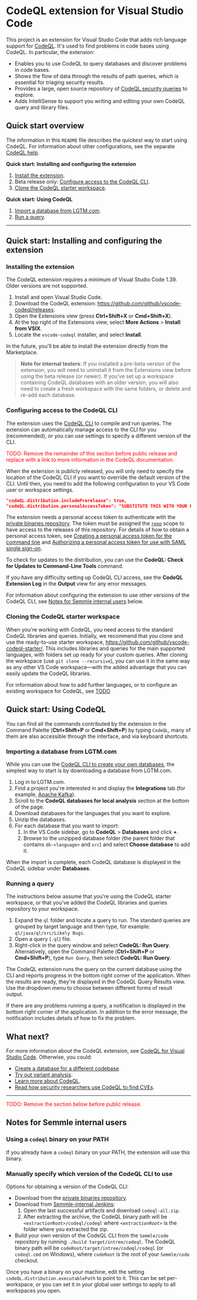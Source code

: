 # CodeQL extension for Visual Studio Code

This project is an extension for Visual Studio Code that adds rich language support for [CodeQL](https://help.semmle.com/codeql). It's used to find problems in code bases using CodeQL. In particular, the extension:

* Enables you to use CodeQL to query databases and discover problems in code bases.
* Shows the flow of data through the results of path queries, which is essential for triaging security results.
* Provides a large, open source repository of [CodeQL security queries](https://github.com/Semmle/ql) to explore.
* Adds IntelliSense to support you writing and editing your own CodeQL query and library files.

## Quick start overview

The information in this `README` file describes the quickest way to start using CodeQL.
For information about other configurations, see the separate [CodeQL help](https://help.semmle.com/codeql/codeql-for-vscode.html).

**Quick start: Installing and configuring the extension**

1. [Install the extension](#installing-the-extension).
1. Beta release only: [Configure access to the CodeQL CLI](#configuring-access-to-the-codeql-cli).
1. [Clone the CodeQL starter workspace](#cloning-the-codeql-starter-workspace).

**Quick start: Using CodeQL**

1. [Import a database from LGTM.com](#importing-a-database-from-lgtm.com).
1. [Run a query](#running-a-query).

-----

## Quick start: Installing and configuring the extension

### Installing the extension

The CodeQL extension requires a minimum of Visual Studio Code 1.39. Older versions are not supported.

1. Install and open Visual Studio Code.
1. Download the CodeQL extension: https://github.com/github/vscode-codeql/releases.
1. Open the Extensions view (press **Ctrl+Shift+X** or **Cmd+Shift+X**).
1. At the top right of the Extensions view, select **More Actions** > **Install from VSIX**.
1. Locate the `vscode-codeql` installer, and select **Install**.

In the future, you'll be able to install the extension directly from the Marketplace.

> **Note for internal testers**: If you installed a pre-beta version of the extension, you will need to uninstall it from the Extensions view before using the beta release (or newer). If you've set up a workspace containing CodeQL databases with an older version, you will also need to create a fresh workspace with the same folders, or delete and re-add each database.

### Configuring access to the CodeQL CLI

The extension uses the [CodeQL CLI](https://help.semmle.com/codeql/codeql-cli.html) to compile and run queries. The extension can automatically manage access to the CLI for you (recommended), or you can use settings to specify a different version of the CLI.

<font color="red">TODO: Remove the remainder of this section before public release and replace with a link to more information in the CodeQL documentation.</font>

When the extension is publicly released, you will only need to specify the location of the CodeQL CLI if you want to override the default version of the CLI.
Until then, you need to add the following configuration to your VS Code user or workspace settings.

```json
"codeQL.distribution.includePrerelease": true,
"codeQL.distribution.personalAccessToken": "SUBSTITUTE THIS WITH YOUR PERSONAL ACCESS TOKEN",
```

The extension needs a personal access token to authenticate with the [private binaries repository](https://github.com/github/codeql-cli-binaries). The token must be assigned the [`repo`](https://developer.github.com/apps/building-oauth-apps/understanding-scopes-for-oauth-apps/) scope to have access to the releases of this repository. For details of how to obtain a personal access token, see [Creating a personal access token for the command line](https://help.github.com/en/github/authenticating-to-github/creating-a-personal-access-token-for-the-command-line) and [Authorizing a personal access token for use with SAML single sign-on](https://help.github.com/en/github/authenticating-to-github/authorizing-a-personal-access-token-for-use-with-saml-single-sign-on).

To check for updates to the distribution, you can use the **CodeQL: Check for Updates to Command-Line Tools** command.

If you have any difficulty setting up CodeQL CLI access, see the **CodeQL Extension Log** in the **Output** view for any error messages.

For information about configuring the extension to use other versions of the CodeQL CLI, see [Notes for Semmle internal users](#notes-for-semmle-internal-users) below.

### Cloning the CodeQL starter workspace

When you're working with CodeQL, you need access to the standard CodeQL libraries and queries.
Initially, we recommend that you clone and use the ready-to-use starter workspace, https://github.com/github/vscode-codeql-starter/.
This includes libraries and queries for the main supported languages, with folders set up ready for your custom queries. After cloning the workspace (use `git clone --recursive`), you can use it in the same way as any other VS Code workspace—with the added advantage that you can easily update the CodeQL libraries.

For information about how to add further languages, or to configure an existing workspace for CodeQL, see [TODO](https://help.semmle.com/codeql/codeql-for-vscode.html)

## Quick start: Using CodeQL

You can find all the commands contributed by the extension in the Command Palette (**Ctrl+Shift+P** or **Cmd+Shift+P**) by typing `CodeQL`, many of them are also accessible through the interface, and via keyboard shortcuts.

### Importing a database from LGTM.com

While you can use the [CodeQL CLI to create your own databases](hhttps://help.semmle.com/codeql/codeql-cli/procedures/create-codeql-database.html), the simplest way to start is by downloading a database from LGTM.com.

1. Log in to LGTM.com.
1. Find a project you're interested in and display the **Integrations** tab (for example, [Apache Kafka](https://lgtm.com/projects/g/apache/kafka/ci/)).
1. Scroll to the **CodeQL databases for local analysis** section at the bottom of the page.
1. Download databases for the languages that you want to explore.
1. Unzip the databases.
1. For each database that you want to import:
    1. In the VS Code sidebar, go to **CodeQL** > **Databases** and click **+**.
    1. Browse to the unzipped database folder (the parent folder that contains `db-<language>` and `src`) and select **Choose database** to add it.

When the import is complete, each CodeQL database is displayed in the CodeQL sidebar under **Databases**.

### Running a query

The instructions below assume that you're using the CodeQL starter workspace, or that you've added the CodeQL libraries and queries repository to your workspace.

1. Expand the `ql` folder and locate a query to run. The standard queries are grouped by target language and then type, for example: `ql/java/ql/src/Likely Bugs`.
1. Open a query (`.ql`) file.
3. Right-click in the query window and select **CodeQL: Run Query**. Alternatively, open the Command Palette (**Ctrl+Shift+P** or **Cmd+Shift+P**), type `Run Query`, then select **CodeQL: Run Query**.

The CodeQL extension runs the query on the current database using the CLI and reports progress in the bottom right corner of the application.
When the results are ready, they're displayed in the CodeQL Query Results view. Use the dropdown menu to choose between different forms of result output.

If there are any problems running a query, a notification is displayed in the bottom right corner of the application. In addition to the error message, the notification includes details of how to fix the problem.

## What next?

For more information about the CodeQL extension, see [CodeQL for Visual Studio Code](https://help.semmle.com/codeql/codeql-for-vscode.html). Otherwise, you could:

* [Create a database for a different codebase](hhttps://help.semmle.com/codeql/codeql-cli/procedures/create-codeql-database.html).
* [Try out variant analysis](https://help.semmle.com/QL/learn-ql/ql-training.html).
* [Learn more about CodeQL](https://help.semmle.com/QL/learn-ql/).
* [Read how security researchers use CodeQL to find CVEs](https://blog.semmle.com/tags/cve/).


---

<font color="red">TODO: Remove the section below before public release.</font>

## Notes for Semmle internal users

### Using a `codeql` binary on your PATH

If you already have a `codeql` binary on your PATH, the extension will use this binary.

### Manually specify which version of the CodeQL CLI to use

Options for obtaining a version of the CodeQL CLI:
- Download from the [private binaries repository](https://github.com/github/codeql-cli-binaries/releases).
- Download from [Semmle-internal Jenkins](https://jenkins.internal.semmle.com/job/CodeQL-CLI/):
  1. Open the last successful artifacts and download `codeql-all.zip`.
  1. After extracting the archive, the CodeQL binary path will be `<extractionRoot>/codeql/codeql` where _`<extractionRoot>`_ is the folder where you extracted the zip.
- Build your own version of the CodeQL CLI from the `Semmle/code` repository by running `./build target/intree/codeql`. The CodeQL binary path will be `codeRoot/target/intree/codeql/codeql` (or `codeql.cmd` on Windows), where `codeRoot` is the root of your `Semmle/code` checkout.

Once you have a binary on your machine, edit the setting `codeQL.distribution.executablePath` to point to it.
This can be set per-workspace, or you can set it in your global user settings to apply to all workspaces you open.


